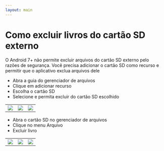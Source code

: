 ```yaml
---
layout: main
---
```


# Como excluir livros do cartão SD externo

O Android 7+ não permite excluir arquivos do cartão SD externo pelo
razões de segurança.
Você precisa adicionar o cartão SD como recurso e permitir que o aplicativo exclua arquivos dele

* Abra a guia do gerenciador de arquivos
* Clique em adicionar recurso
* Escolha o cartão SD
* Selecione e permita excluir do cartão SD escolhido

||||
|-|-|-|
|![](1.jpg)|![](2.jpg)|![](3.jpg)|

* Abra o cartão SD no gerenciador de arquivos
* Clique no menu Arquivo
* Excluir livro

||||
|-|-|-|
|![](4.jpg)|![](5.jpg)|![](6.jpg)|
